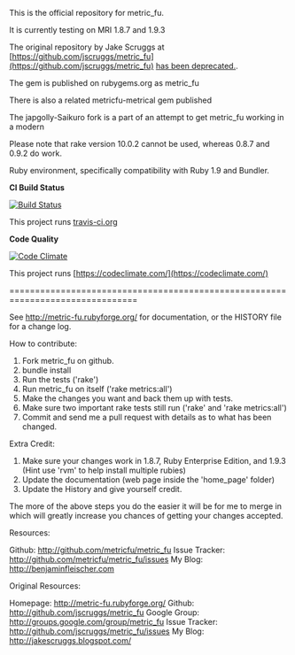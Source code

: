 This is the official repository for metric_fu.

It is currently testing on MRI 1.8.7 and 1.9.3

The original repository by Jake Scruggs at [https://github.com/jscruggs/metric_fu](https://github.com/jscruggs/metric_fu) [has been deprecated.](http://jakescruggs.blogspot.com/2012/08/why-i-abandoned-metricfu.html).

The gem is published on rubygems.org as metric_fu

There is also a related metricfu-metrical gem published

The japgolly-Saikuro fork is a part of an attempt to get metric_fu working in a modern

Please note that rake version 10.0.2 cannot be used, whereas 0.8.7 and 0.9.2 do work.

Ruby environment, specifically compatibility with Ruby 1.9 and Bundler.

__CI Build Status__

[![Build Status](https://secure.travis-ci.org/metricfu/metric_fu.png)](http://travis-ci.org/metricfu/metric_fu)

This project runs [travis-ci.org](http://travis-ci.org)

__Code Quality__

[![Code Climate](https://codeclimate.com/badge.png)](https://codeclimate.com/github/metricfu/metric_fu)

This project runs [https://codeclimate.com/](https://codeclimate.com/)


===============================================================================

See http://metric-fu.rubyforge.org/ for documentation, or the HISTORY file for a change log.

How to contribute:

1. Fork metric_fu on github.
2. bundle install
3. Run the tests ('rake')
4. Run metric_fu on itself ('rake metrics:all')
5. Make the changes you want and back them up with tests.
6. Make sure two important rake tests still run ('rake' and 'rake metrics:all')
7. Commit and send me a pull request with details as to what has been changed.

Extra Credit:

1. Make sure your changes work in 1.8.7, Ruby Enterprise Edition, and 1.9.3 (Hint use 'rvm' to help install multiple rubies)
2. Update the documentation (web page inside the 'home_page' folder)
3. Update the History and give yourself credit.


The more of the above steps you do the easier it will be for me to merge in which will greatly increase you chances of getting your changes accepted.

Resources:

Github: http://github.com/metricfu/metric_fu
Issue Tracker: http://github.com/metricfu/metric_fu/issues
My Blog: http://benjaminfleischer.com

Original Resources:

Homepage: http://metric-fu.rubyforge.org/
Github: http://github.com/jscruggs/metric_fu
Google Group: http://groups.google.com/group/metric_fu
Issue Tracker: http://github.com/jscruggs/metric_fu/issues
My Blog: http://jakescruggs.blogspot.com/

